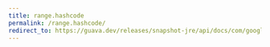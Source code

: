 ```yaml
---
title: range.hashcode
permalink: /range.hashcode/
redirect_to: https://guava.dev/releases/snapshot-jre/api/docs/com/google/common/collect/Range.html#hashCode--
---
```


